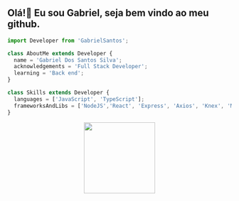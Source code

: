 ## Olá!👋 Eu sou Gabriel, seja bem vindo ao meu github.


```Typescript
import Developer from 'GabrielSantos';

class AboutMe extends Developer {
  name = 'Gabriel Dos Santos Silva';
  acknowledgements = 'Full Stack Developer';
  learning = 'Back end';
}

class Skills extends Developer {
  languages = ['JavaScript', 'TypeScript'];
  frameworksAndLibs = ['NodeJS','React', 'Express', 'Axios', 'Knex', 'MySQL', 'Jest', 'styled-components', 'material-ui', 'Others'];
}
```

<div align="center">
  <a href="https://github.com/Programmer-Gabriel-Santos">
  <img height="160em" src="https://github-readme-stats.vercel.app/api?username=Programmer-Gabriel-Santos&show_icons=true&theme=gruvbox&include_all_commits=true&count_private=true"/>
</div>
